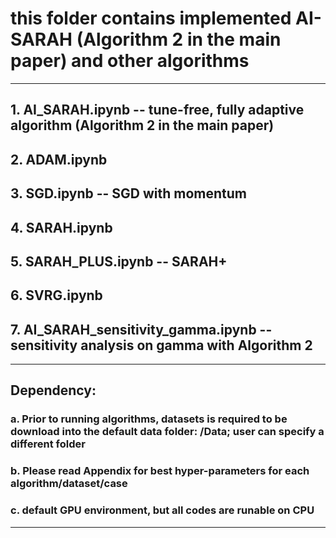 # this folder contains implemented AI-SARAH (Algorithm 2 in the main paper) and other algorithms
--------------------------------------------------------------------------------------------------------------------
## 1. AI_SARAH.ipynb -- tune-free, fully adaptive algorithm (Algorithm 2 in the main paper)
## 2. ADAM.ipynb
## 3. SGD.ipynb -- SGD with momentum
## 4. SARAH.ipynb
## 5. SARAH_PLUS.ipynb -- SARAH+
## 6. SVRG.ipynb
## 7. AI_SARAH_sensitivity_gamma.ipynb -- sensitivity analysis on gamma with Algorithm 2
--------------------------------------------------------------------------------------------------------------------
## Dependency:
### a. Prior to running algorithms, datasets is required to be download into the default data folder: /Data; user can specify a different folder
### b. Please read Appendix for best hyper-parameters for each algorithm/dataset/case
### c. default GPU environment, but all codes are runable on CPU
--------------------------------------------------------------------------------------------------------------------
